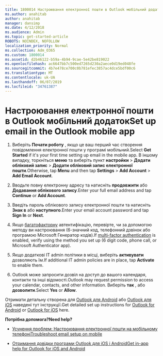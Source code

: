 ```yaml
---
title: 1800014 Настроювання електронної пошти в Outlook мобільний додаток
ms.author: anahitab
author: anahitab
manager: dansimp
ms.date: 4/12/2018
ms.audience: Admin
ms.topic: get-started-article
ROBOTS: NOINDEX, NOFOLLOW
localization_priority: Normal
ms.collection: Adm_O365
ms.custom: 1800014
ms.assetid: d2b46122-b59a-4b94-9cae-5e42be819022
ms.openlocfilehash: ac6647bb7c500ed7265d230a2aece0d19ed048fe
ms.sourcegitcommit: 4b7e478ce700c0b781efec3857ac4dce5bdf00c6
ms.translationtype: MT
ms.contentlocale: uk-UA
ms.lasthandoff: 06/07/2019
ms.locfileid: "34761387"
---
```

# <a name="set-up-email-in-the-outlook-mobile-app"></a><span data-ttu-id="eae03-102">Настроювання електронної пошти в Outlook мобільний додаток</span><span class="sxs-lookup"><span data-stu-id="eae03-102">Set up email in the Outlook mobile app</span></span>

1. <span data-ttu-id="eae03-103">Виберіть **Почати роботу** , якщо це ваш перший час створення повідомлення електронної пошти у програмі мобільний.</span><span class="sxs-lookup"><span data-stu-id="eae03-103">Select **Get Started** if it's your first time setting up email in the mobile app.</span></span> <span data-ttu-id="eae03-104">В іншому випадку, торкніться **меню** та виберіть пункт **настройки** \> **Додати обліковий запис** \> **Додати обліковий запис електронної пошти**.</span><span class="sxs-lookup"><span data-stu-id="eae03-104">Otherwise, tap **Menu** and then tap **Settings** \> **Add Account** \> **Add Email Account**.</span></span> 
    
2. <span data-ttu-id="eae03-105">Вводьте повну електронну адресу та натисніть **продовжити** або **Додавання облікового запису**.</span><span class="sxs-lookup"><span data-stu-id="eae03-105">Enter your full email address and tap **Continue** or **Add Account**.</span></span>
    
3. <span data-ttu-id="eae03-106">Введіть пароль облікового запису електронної пошти та натисніть **Знак в** або **наступного**.</span><span class="sxs-lookup"><span data-stu-id="eae03-106">Enter your email account password and tap **Sign In** or **Next**.</span></span> 
    
4. <span data-ttu-id="eae03-107">Якщо [багатофакторну](https://support.office.com/article/8f0454b2-f51a-4d9c-bcde-2c48e41621c6.aspx) автентифікацію, перевірте, чи за допомогою методу ви настроювання (6-значний код, телефонний дзвінок або програмою Microsoft Генератор кодів).</span><span class="sxs-lookup"><span data-stu-id="eae03-107">If [multi-factor authentication](https://support.office.com/article/8f0454b2-f51a-4d9c-bcde-2c48e41621c6.aspx) is enabled, verify using the method you set up (6 digit code, phone call, or Microsoft Authenticator app).</span></span> 
    
5. <span data-ttu-id="eae03-108">Якщо додаткові ІТ admin політики в місці, виберіть **активувати** дозволяють їм.</span><span class="sxs-lookup"><span data-stu-id="eae03-108">If additional IT admin policies are in place, tap **Activate** to enable them.</span></span> 
    
6. <span data-ttu-id="eae03-109">Outlook може запросити дозвіл на доступ до вашого календаря, контакти та інші відомості.</span><span class="sxs-lookup"><span data-stu-id="eae03-109">Outlook may request permission to access your calendar, contacts, and other information.</span></span> <span data-ttu-id="eae03-110">Виберіть **так** , або **дозволити**.</span><span class="sxs-lookup"><span data-stu-id="eae03-110">Select **Yes** or **Allow**.</span></span> 
    
<span data-ttu-id="eae03-111">Отримати детальну створена для [Outlook для Android](https://support.office.com/article/886db551-8dfa-4fd5-b835-f8e532091872.aspx) або [Outlook для iOS](https://support.office.com/article/b2de2161-cc1d-49ef-9ef9-81acd1c8e234.aspx) наведені тут інструкції.</span><span class="sxs-lookup"><span data-stu-id="eae03-111">Get detailed set up instructions for [Outlook for Android](https://support.office.com/article/886db551-8dfa-4fd5-b835-f8e532091872.aspx) or [Outlook for iOS](https://support.office.com/article/b2de2161-cc1d-49ef-9ef9-81acd1c8e234.aspx) here.</span></span> 
  
 <span data-ttu-id="eae03-112">**Потрібна допомога?**</span><span class="sxs-lookup"><span data-stu-id="eae03-112">**Need help?**</span></span>
  
- [<span data-ttu-id="eae03-113">Усунення проблем: Настроювання електронної пошти на мобільному телефоні</span><span class="sxs-lookup"><span data-stu-id="eae03-113">Troubleshoot email setup on mobile</span></span>](https://support.office.com/article/a264ef01-9c88-48fb-9285-7017e4f31f02.aspx)
    
- [<span data-ttu-id="eae03-114">Отримання довідки програми Outlook для iOS і Android</span><span class="sxs-lookup"><span data-stu-id="eae03-114">Get in-app help for Outlook for iOS and Android</span></span>](https://support.office.com/article/218a22d1-9fa5-4889-b689-de1c63493243.aspx#ID0EAABAAA=Contact_Support)
    

